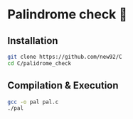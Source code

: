 # Palindrome check 🤖

## Installation

```bash
git clone https://github.com/new92/C
cd C/palidrome_check
```

## Compilation & Execution

```bash
gcc -o pal pal.c
./pal
```
